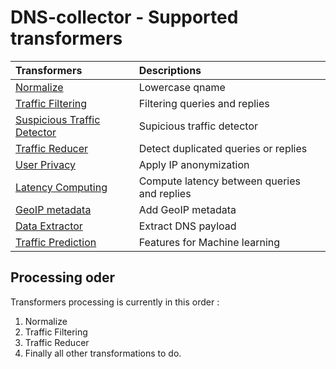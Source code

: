 # DNS-collector - Supported transformers

| Transformers                                                      | Descriptions                                |
| :-----------------------------------------------------------------|:--------------------------------------------|
| [Normalize](transformers/transform_normalize.md)                  | Lowercase qname                             |
| [Traffic Filtering](transformers/transform_trafficfiltering.md)   | Filtering queries and replies               |
| [Suspicious Traffic Detector](transformers/transform_suspiciousdetector.md)   | Supicious traffic detector               |
| [Traffic Reducer](transformers/transform_trafficreducer.md)       | Detect duplicated queries or replies        |
| [User Privacy](transformers/transform_userprivacy.md)             | Apply IP anonymization                      |
| [Latency Computing](transformers/transform_latency.md)            | Compute latency between queries and replies |
| [GeoIP metadata](transformers/transform_geoip.md)                 | Add GeoIP metadata                          |
| [Data Extractor](transformers/transform_dataextractor.md)         | Extract DNS payload                         |
| [Traffic Prediction](transformers/transform_trafficprediction.md) | Features for Machine learning               |

## Processing oder

Transformers processing is currently in this order :

1. Normalize
2. Traffic Filtering
3. Traffic Reducer
4. Finally all other transformations to do.
